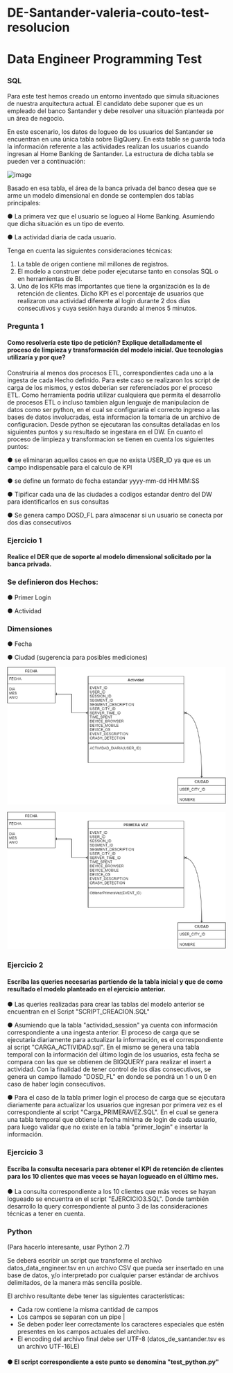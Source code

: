 # DE-Santander-valeria-couto-test-resolucion

# Data Engineer Programming Test

### SQL

Para este test hemos creado un entorno inventado que simula situaciones de nuestra arquitectura actual. El candidato debe suponer que es un empleado del banco Santander y debe resolver una situación planteada por un área de negocio.

En este escenario, los datos de logueo de los usuarios del Santander se encuentran en una única tabla sobre BigQuery. En esta table se guarda toda la información referente a las actividades realizan los usuarios cuando ingresan al Home Banking de Santander. La estructura de dicha tabla se pueden ver a continuación:

![image](https://user-images.githubusercontent.com/62435760/127665003-e3aad47b-616d-44aa-af21-c25249e11123.png)

Basado en esa tabla, el área de la banca privada del banco desea que se arme un modelo dimensional en donde se contemplen dos tablas principales:

●	La primera vez que el usuario se logueo al Home Banking. Asumiendo que dicha situación es un tipo de evento.

●	La actividad diaria de cada usuario.

Tenga en cuenta las siguientes consideraciones técnicas:

1.	La table de origen contiene mil millones de registros.
2.	El modelo a construer debe poder ejecutarse tanto en consolas SQL o en herramientas de BI.
3.	Uno de los KPIs mas importantes que tiene la organización es la de retención de clientes. Dicho KPI es el porcentaje de usuarios que realizaron una actividad diferente al login durante 2 dos días consecutivos y cuya sesión haya durando al menos 5 minutos.

### Pregunta 1
#### Como resolvería este tipo de petición? Explique detalladamente el proceso de limpieza y transformación del modelo inicial. Que tecnologías utilizaría y por que?

Construiria al menos dos procesos ETL, correspondientes cada uno a la ingesta de cada Hecho definido. Para este caso se realizaron los script de carga de los mismos, y estos deberian ser referenciados por el proceso ETL. Como herramienta podria utilizar cualquiera que permita el desarrollo de procesos ETL o incluso tambien algun lenguaje de manipulacion de datos como ser python, en el cual se configuraria el correcto ingreso a las bases de datos involucradas, esta informacion la tomaria de un archivo de configuracion. Desde python se ejecutaran las consultas detalladas en los siguientes puntos y su resultado se ingestara en el DW.
En cuanto el proceso de limpieza y transformacion se tienen en cuenta los siguientes puntos:

● se eliminaran aquellos casos en que no exista USER_ID ya que es un campo indispensable para el calculo de KPI

● se define un formato de fecha estandar yyyy-mm-dd HH:MM:SS

● Tipificar cada una de las ciudades a codigos estandar dentro del DW para identificarlos en sus consultas

● Se genera campo DOSD_FL para almacenar si un usuario se conecta por dos dias consecutivos

### Ejercicio 1
#### Realice el DER que de soporte al modelo dimensional solicitado por la banca privada.

### Se definieron dos Hechos:
● Primer Login

● Actividad

### Dimensiones
● Fecha

● Ciudad (sugerencia para posibles mediciones)

![image](https://github.com/ValeAC/DE-Santander-valeria-couto-test-resolucion/blob/main/Modelo_dimensional-ACTIVIDAD.png)

![image](https://github.com/ValeAC/DE-Santander-valeria-couto-test-resolucion/blob/main/Modelo_dimensional-PRIMER%20LOGIN.png)

### Ejercicio 2 
#### Escriba las queries necesarias partiendo de la tabla inicial y que de como resultado el modelo planteado en el ejercicio anterior.

● Las queries realizadas para crear las tablas del modelo anterior se encuentran en el Script "SCRIPT_CREACION.SQL"

● Asumiendo que la tabla "actividad_session" ya cuenta con información correspondiente a una ingesta anterior. El proceso de carga que se ejecutaría diariamente para actualizar la información, es el correspondiente al script "CARGA_ACTIVIDAD.sql". En el mismo se genera una tabla temporal con la información del último login de los usuarios, esta fecha se compara con las que se obtienen de BIGQUERY para realizar el insert a actividad. Con la finalidad de tener control de los días consecutivos, se genera un campo llamado "DOSD_FL" en donde se pondrá un 1 o un 0 en caso de haber login consecutivos.

● Para el caso de la tabla primer login el proceso de carga que se ejecutara diariamente para actualizar los usuarios que ingresan por primera vez es el correspondiente al script "Carga_PRIMERAVEZ.SQL". En el cual se genera una tabla temporal que obtiene la fecha mínima de login de cada usuario, para luego validar que no existe en la tabla "primer_login" e insertar la información.


### Ejercicio 3
#### Escriba la consulta necesaria para obtener el KPI de retención de clientes para los 10 clientes que mas veces se hayan logueado en el último mes.

● La consulta correspondiente a los 10 clientes que más veces se hayan logueado se encuentra en el script "EJERCICIO3.SQL". Donde también desarrollo la query correspondiente al punto 3 de las consideraciones técnicas a tener en cuenta.

### Python 
(Para hacerlo interesante, usar Python 2.7)

Se deberá escribir un script que transforme el archivo datos_data_engineer.tsv en un archivo CSV que pueda ser insertado en una base de datos, y/o interpretado por cualquier parser estándar de archivos delimitados, de la manera más sencilla posible.

El archivo resultante debe tener las siguientes características:
* Cada row contiene la misma cantidad de campos
* Los campos se separan con un pipe |
* Se deben poder leer correctamente los caracteres especiales que estén presentes en los campos actuales del archivo. 
* El encoding del archivo final debe ser UTF-8 (datos_de_santander.tsv es un archivo UTF-16LE)

#### ● El script correspondiente a este punto se denomina "test_python.py"
